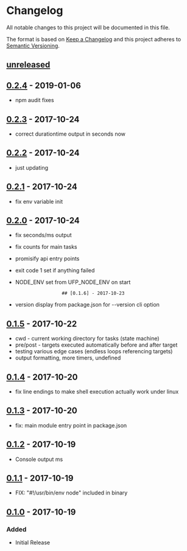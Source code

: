 # Changelog
All notable changes to this project will be documented in this file.

The format is based on [Keep a Changelog](http://keepachangelog.com/en/1.0.0/)
and this project adheres to [Semantic Versioning](http://semver.org/spec/v2.0.0.html).

## [unreleased]

## [0.2.4] - 2019-01-06
	
- npm audit fixes

## [0.2.3] - 2017-10-24

- correct durationtime output in seconds now 

## [0.2.2] - 2017-10-24

- just updating

## [0.2.1] - 2017-10-24

- fix env variable init

## [0.2.0] - 2017-10-24

- fix seconds/ms output
- fix counts for main tasks
- promisify api entry points
- exit code 1 set if anything failed
- NODE_ENV set from UFP_NODE_ENV on start

                       ## [0.1.6] - 2017-10-23

- version display from package.json for --version cli option

## [0.1.5] - 2017-10-22

- cwd - current working directory for tasks (state machine)
- pre/post - targets executed automatically before and after target
- testing various edge cases (endless loops referencing targets)
- output formatting, more timers, undefined

## [0.1.4] - 2017-10-20

- fix line endings to make shell execution actually work under linux

## [0.1.3] - 2017-10-20

- fix: main module entry point in package.json

## [0.1.2] - 2017-10-19

- Console output ms 

## [0.1.1] - 2017-10-19

- FIX: "#!/usr/bin/env node" included in binary

## [0.1.0] - 2017-10-19

### Added
- Initial Release


[Unreleased]: https://bitbucket.org/frontendsolutions/ufp-core/branches/compare/0.2.4...develop
[0.2.4]: https://github.com/FrontendSolutionsGmbH/ufp-make/compare/0.2.3...0.2.4
[0.2.3]: https://github.com/FrontendSolutionsGmbH/ufp-make/compare/0.2.2...0.2.3
[0.2.2]: https://github.com/FrontendSolutionsGmbH/ufp-make/compare/0.2.1...0.2.2
[0.2.1]: https://github.com/FrontendSolutionsGmbH/ufp-make/compare/0.2.0...0.2.1
[0.2.0]: https://github.com/FrontendSolutionsGmbH/ufp-make/compare/0.1.6...0.2.0
[0.1.6]: https://github.com/FrontendSolutionsGmbH/ufp-make/compare/0.1.5...0.1.6
[0.1.5]: https://github.com/FrontendSolutionsGmbH/ufp-make/compare/0.1.4...0.1.5
[0.1.4]: https://github.com/FrontendSolutionsGmbH/ufp-make/compare/0.1.3...0.1.4
[0.1.3]: https://github.com/FrontendSolutionsGmbH/ufp-make/compare/0.1.2...0.1.3
[0.1.2]: https://github.com/FrontendSolutionsGmbH/ufp-make/compare/0.1.1...0.1.2
[0.1.1]: https://github.com/FrontendSolutionsGmbH/ufp-make/compare/0.1.0...0.1.1
[0.1.0]: https://github.com/FrontendSolutionsGmbH/ufp-make/commits/0.1.0
